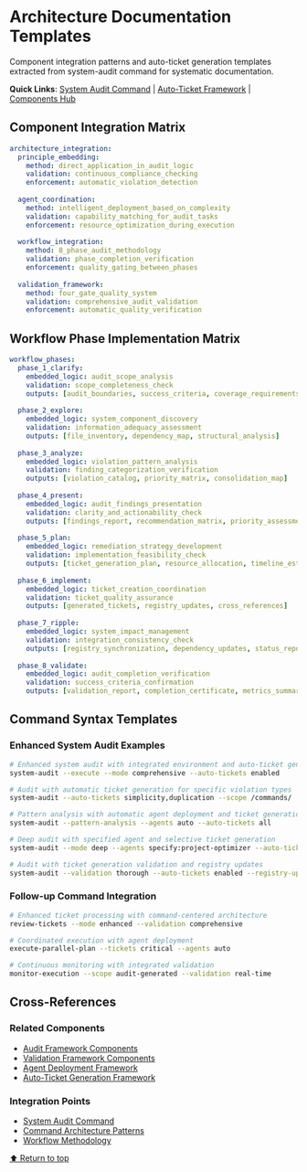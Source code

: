 # Architecture Documentation Templates

Component integration patterns and auto-ticket generation templates extracted from system-audit command for systematic documentation.

**Quick Links**: [System Audit Command](../../../commands/domains/analysis/workflows/system-audit.md) | [Auto-Ticket Framework](./auto-ticket-generation-framework.md) | [Components Hub](./README.md)

## Component Integration Matrix
```yaml
architecture_integration:
  principle_embedding:
    method: direct_application_in_audit_logic
    validation: continuous_compliance_checking
    enforcement: automatic_violation_detection
    
  agent_coordination:
    method: intelligent_deployment_based_on_complexity
    validation: capability_matching_for_audit_tasks
    enforcement: resource_optimization_during_execution
    
  workflow_integration:
    method: 8_phase_audit_methodology
    validation: phase_completion_verification
    enforcement: quality_gating_between_phases
    
  validation_framework:
    method: four_gate_quality_system
    validation: comprehensive_audit_validation
    enforcement: automatic_quality_verification
```

## Workflow Phase Implementation Matrix
```yaml
workflow_phases:
  phase_1_clarify:
    embedded_logic: audit_scope_analysis
    validation: scope_completeness_check
    outputs: [audit_boundaries, success_criteria, coverage_requirements]
    
  phase_2_explore:
    embedded_logic: system_component_discovery
    validation: information_adequacy_assessment
    outputs: [file_inventory, dependency_map, structural_analysis]
    
  phase_3_analyze:
    embedded_logic: violation_pattern_analysis
    validation: finding_categorization_verification
    outputs: [violation_catalog, priority_matrix, consolidation_map]
    
  phase_4_present:
    embedded_logic: audit_findings_presentation
    validation: clarity_and_actionability_check
    outputs: [findings_report, recommendation_matrix, priority_assessment]
    
  phase_5_plan:
    embedded_logic: remediation_strategy_development
    validation: implementation_feasibility_check
    outputs: [ticket_generation_plan, resource_allocation, timeline_estimate]
    
  phase_6_implement:
    embedded_logic: ticket_creation_coordination
    validation: ticket_quality_assurance
    outputs: [generated_tickets, registry_updates, cross_references]
    
  phase_7_ripple:
    embedded_logic: system_impact_management
    validation: integration_consistency_check
    outputs: [registry_synchronization, dependency_updates, status_reports]
    
  phase_8_validate:
    embedded_logic: audit_completion_verification
    validation: success_criteria_confirmation
    outputs: [validation_report, completion_certificate, metrics_summary]
```

## Command Syntax Templates

### Enhanced System Audit Examples
```bash
# Enhanced system audit with integrated environment and auto-ticket generation
system-audit --execute --mode comprehensive --auto-tickets enabled

# Audit with automatic ticket generation for specific violation types
system-audit --auto-tickets simplicity,duplication --scope /commands/

# Pattern analysis with automatic agent deployment and ticket generation
system-audit --pattern-analysis --agents auto --auto-tickets all

# Deep audit with specified agent and selective ticket generation
system-audit --mode deep --agents specify:project-optimizer --auto-tickets critical

# Audit with ticket generation validation and registry updates
system-audit --validation thorough --auto-tickets enabled --registry-update auto
```

### Follow-up Command Integration
```bash
# Enhanced ticket processing with command-centered architecture
review-tickets --mode enhanced --validation comprehensive

# Coordinated execution with agent deployment
execute-parallel-plan --tickets critical --agents auto

# Continuous monitoring with integrated validation
monitor-execution --scope audit-generated --validation real-time
```

## Cross-References

### Related Components
- [Audit Framework Components](./audit-framework-components.md)
- [Validation Framework Components](./validation-framework-components.md)
- [Agent Deployment Framework](./agent-deployment-framework.md)
- [Auto-Ticket Generation Framework](./auto-ticket-generation-framework.md)

### Integration Points
- [System Audit Command](../../../commands/domains/analysis/workflows/system-audit.md)
- [Command Architecture Patterns](./command-architecture-patterns.md)
- [Workflow Methodology](../../principles/workflow.md)

[⬆ Return to top](#architecture-documentation-templates)